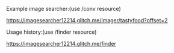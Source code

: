 
Example image searcher:(use /conv resource)

https://imagesearcher12214.glitch.me/imager/tastyfood?offset=2

Usage history:(use /finder resource)

https://imagesearcher12214.glitch.me/finder
